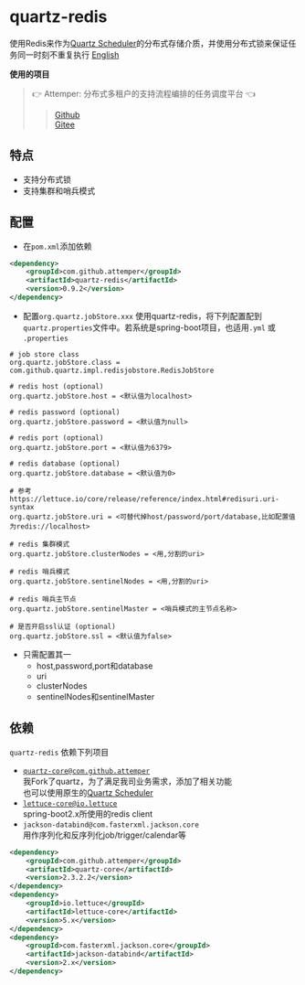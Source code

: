 # quartz-redis

使用Redis来作为[Quartz Scheduler](http://quartz-scheduler.org/)的分布式存储介质，并使用分布式锁来保证任务同一时刻不重复执行 [English](./README.md)

**使用的项目**
>👉 Attemper: 分布式多租户的支持流程编排的任务调度平台 👈
>>[Github](https://github.com/attemper/attemper)  
>>[Gitee](https://gitee.com/attemper/attemper)

## 特点
- 支持分布式锁
- 支持集群和哨兵模式

## 配置
- 在`pom.xml`添加依赖
``` xml
<dependency>
	<groupId>com.github.attemper</groupId>
	<artifactId>quartz-redis</artifactId>
	<version>0.9.2</version>
</dependency>
```

- 配置`org.quartz.jobStore.xxx`
使用quartz-redis，将下列配置配到`quartz.properties`文件中。若系统是spring-boot项目，也适用`.yml` 或 `.properties`

```
# job store class
org.quartz.jobStore.class = com.github.quartz.impl.redisjobstore.RedisJobStore

# redis host (optional)
org.quartz.jobStore.host = <默认值为localhost>

# redis password (optional)
org.quartz.jobStore.password = <默认值为null>

# redis port (optional)
org.quartz.jobStore.port = <默认值为6379>

# redis database (optional)
org.quartz.jobStore.database = <默认值为0>

# 参考https://lettuce.io/core/release/reference/index.html#redisuri.uri-syntax
org.quartz.jobStore.uri = <可替代掉host/password/port/database,比如配置值为redis://localhost>

# redis 集群模式
org.quartz.jobStore.clusterNodes = <用,分割的uri>

# redis 哨兵模式
org.quartz.jobStore.sentinelNodes = <用,分割的uri>

# redis 哨兵主节点
org.quartz.jobStore.sentinelMaster = <哨兵模式的主节点名称>

# 是否开启ssl认证 (optional)
org.quartz.jobStore.ssl = <默认值为false>
```

- 只需配置其一
  - host,password,port和database
  - uri
  - clusterNodes
  - sentinelNodes和sentinelMaster

## 依赖
`quartz-redis` 依赖下列项目
- [`quartz-core@com.github.attemper`](https://github.com/attemper/quartz)  
我Fork了quartz，为了满足我司业务需求，添加了相关功能  
也可以使用原生的[Quartz Scheduler](http://quartz-scheduler.org/)  
- [`lettuce-core@io.lettuce`](https://github.com/lettuce-io/lettuce-core)  
spring-boot2.x所使用的redis client
- `jackson-databind@com.fasterxml.jackson.core`  
用作序列化和反序列化job/trigger/calendar等

```xml
<dependency>
	<groupId>com.github.attemper</groupId>
	<artifactId>quartz-core</artifactId>
	<version>2.3.2.2</version>
</dependency>
<dependency>
	<groupId>io.lettuce</groupId>
	<artifactId>lettuce-core</artifactId>
	<version>5.x</version>
</dependency>
<dependency>
	<groupId>com.fasterxml.jackson.core</groupId>
	<artifactId>jackson-databind</artifactId>
	<version>2.x</version>
</dependency>
```